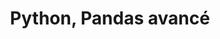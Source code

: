 ---
audience: Développeurs, ingénieurs et toute personne analysant les données avec des
  compétences de développement.
duration: 2j  -  14h00
id: PND
objectives:
- Maîtriser la librairie Pandas pour l’analyse de données
- Connaître les subtilités des groupbys
- Savoir manipuler les tables pivots et les tableaux croisés
- Acquérir des notions sur l’accélération des calculs avec Pandas
- Connaître les bonnes pratiques en Data Science
prerequisites: "Maîtrise de Python Vérifiez que vous avez les prérequis nécessaires\
  \ pour profiter pleinement de cette formation en faisant \r\n                  \
  \  ce test."
price: 850.0
program:
  parts:
  - items:
    - Rappels sur les notions de bases de Pandas.
    - Lecture de fichiers de données (csv, excel, SQL, parquet).
    - Description du jeu de données, et analyse statistique simple.
    - Implémenter des analyses et des visualisations différentes en fonction du type
      de données.
    - Gestion des données manquantes.
    - Manipulation de dates pour les Time Series.
    - Gestion des chaînes de caractères.
    - Mise en place des bonnes pratiques en Data Science.
    num: 1
    practice: Mise en place d’un environnement virtuel pour la Data Science, lecture
      d’un fichier csv et xls, brève analyse statistique et description des jeux de
      données.
    title: Tour d’horizon de la librairie Pandas
  - items:
    - 'Les groupbys pour appréhender les modalités dans les jeux de données. '
    - Groupby à simple indice avec les fonctions d’agrégations classiques.
    - Personnalisation des fonctions d’agrégations.
    - Groupby à multiples indices.
    - Différence entre les fonctions apply et transform.
    - Rappels sur les fonctions anonymes.
    num: 2
    practice: Sur 2 jeux de données économiques, mise en pratique du groupby et visualisation
      des données. Création d’un toy dataset et utilisation du groupby.
    title: Maîtriser les subtilités des  groupbys
  - items:
    - Fonctions d’agrégation et tables pivots.
    - Matrice de contingence.
    - Tableaux croisés.
    num: 3
    practice: Sur 2 jeux de données économiques, mise en pratique des tables pivots
      et tableaux croisés.
    title: Tables pivots et tableaux croisés
  - items:
    - Notions d’axes.
    - Concaténation.
    - Merge selon une ou plusieurs clés.
    - Jointure par rapport aux indices.
    num: 4
    practice: Sur 2 jeux de données économiques, mise en pratique des différents types
      de jointures.
    title: Jointure de tables
  - items:
    - Boucler sur les lignes et les colonnes.
    - Revenir aux basiques avec NumPy.
    - Exemples de multiprocessing avec la librairie Modin.
    - Exemples de multiprocessing avec la librairie Numba.
    num: 5
    practice: Sur un jeu de données volumineux, mise en pratique des différentes notions
      abordées lors du cours.
    title: Accélération du calcul avec Pandas
short: 'Vous avez découvert lors de vos apprentissages Python, Pandas : la bibliothèque
  pour l''analyse de données. Vous souhaitez être guidé, par un expert du domaine,
  pour approfondir l''exploration de cette librairie nécessaire à tous projets de
  data science, Cette formation est faite pour vous.'
title: 'Python, Pandas avancé'

---